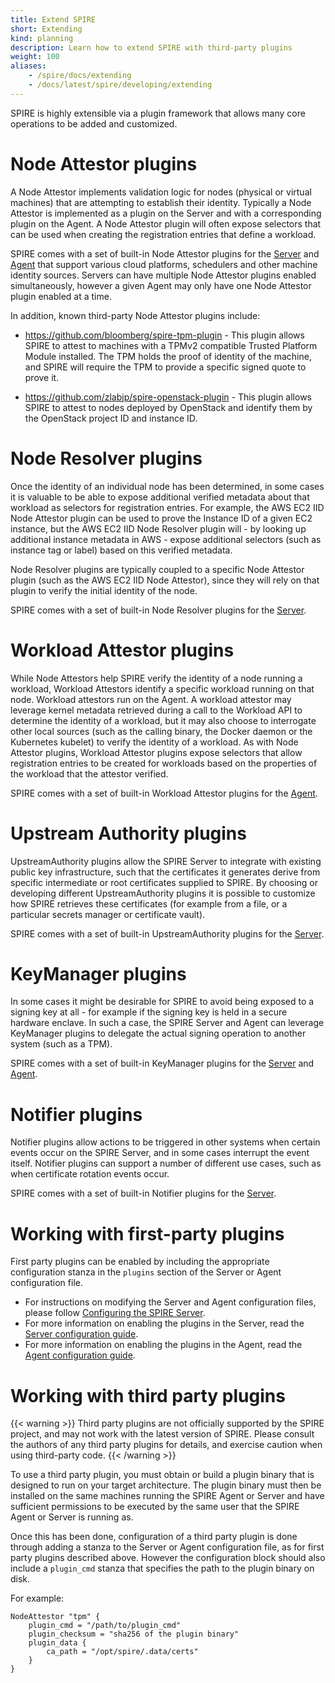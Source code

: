 ```yaml
---
title: Extend SPIRE
short: Extending
kind: planning
description: Learn how to extend SPIRE with third-party plugins
weight: 100
aliases:
    - /spire/docs/extending
    - /docs/latest/spire/developing/extending
---
```


SPIRE is highly extensible via a plugin framework that allows many core operations to be added and customized.

# Node Attestor plugins

A Node Attestor implements validation logic for nodes (physical or virtual machines) that are attempting to establish their identity. Typically a Node Attestor is implemented as a plugin on the Server and with a corresponding plugin on the Agent. A Node Attestor plugin will often expose selectors that can be used when creating the registration entries that define a workload.

SPIRE comes with a set of built-in Node Attestor plugins for the [Server](/docs/latest/deploying/spire_server/) and [Agent](/docs/latest/deploying/spire_agent/) that support various cloud platforms, schedulers and other machine identity sources. Servers can have multiple Node Attestor plugins enabled simultaneously, however a given Agent may only have one Node Attestor plugin enabled at a time.

In addition, known third-party Node Attestor plugins include:

* https://github.com/bloomberg/spire-tpm-plugin - This plugin allows SPIRE to attest to machines with a TPMv2 compatible Trusted Platform Module installed. The TPM holds the proof of identity of the machine, and SPIRE will require the TPM to provide a specific signed quote to prove it.

* https://github.com/zlabjp/spire-openstack-plugin - This plugin allows SPIRE to attest to nodes deployed by OpenStack and identify them by the OpenStack project ID and instance ID. 

# Node Resolver plugins

Once the identity of an individual node has been determined, in some cases it is valuable to be able to expose additional verified metadata about that workload as selectors for registration entries. For example, the AWS EC2 IID Node Attestor plugin can be used to prove the Instance ID of a given EC2 instance, but the AWS EC2 IID Node Resolver plugin will - by looking up additional instance metadata in AWS - expose additional selectors (such as instance tag or label) based on this verified metadata.

Node Resolver plugins are typically coupled to a specific Node Attestor plugin (such as the AWS EC2 IID Node Attestor), since they will rely on that plugin to verify the initial identity of the node.

SPIRE comes with a set of built-in Node Resolver plugins for the [Server](/docs/latest/deploying/spire_server/).

# Workload Attestor plugins

While Node Attestors help SPIRE verify the identity of a node running a workload, Workload Attestors identify a specific workload running on that node. Workload attestors run on the Agent. A workload attestor may leverage kernel metadata retrieved during a call to the Workload API to determine the identity of a workload, but it may also choose to interrogate other local sources (such as the calling binary, the Docker daemon or the Kubernetes kubelet) to verify the identity of a workload. As with Node Attestor plugins, Workload Attestor plugins expose selectors that allow registration entries to be created for workloads based on the properties of the workload that the attestor verified.

SPIRE comes with a set of built-in Workload Attestor plugins for the [Agent](/docs/latest/deploying/spire_agent/).

# Upstream Authority plugins

UpstreamAuthority plugins allow the SPIRE Server to integrate with existing public key infrastructure, such that the certificates it generates derive from specific intermediate or root certificates supplied to SPIRE. By choosing or developing different UpstreamAuthority plugins it is possible to customize how SPIRE retrieves these certificates (for example from a file, or a particular secrets manager or certificate vault).

SPIRE comes with a set of built-in UpstreamAuthority plugins for the [Server](/docs/latest/deploying/spire_server/).

# KeyManager plugins

In some cases it might be desirable for SPIRE to avoid being exposed to a signing key at all - for example if the signing key is held in a secure hardware enclave. In such a case, the SPIRE Server and Agent can leverage KeyManager plugins to delegate the actual signing operation to another system (such as a TPM).

SPIRE comes with a set of built-in KeyManager plugins for the [Server](/docs/latest/deploying/spire_server/) and [Agent](/docs/latest/deploying/spire_agent/).

# Notifier plugins

Notifier plugins allow actions to be triggered in other systems when certain events occur on the SPIRE Server, and in some cases interrupt the event itself. Notifier plugins can support a number of different use cases, such as when certificate rotation events occur.

SPIRE comes with a set of built-in Notifier plugins for the [Server](/docs/latest/deploying/spire_server/).

# Working with first-party plugins

First party plugins can be enabled by including the appropriate configuration stanza in the `plugins` section of the Server or Agent configuration file. 

*   For instructions on modifying the Server and Agent configuration files, please follow [Configuring the SPIRE Server](/docs/latest/spire/using/configuring/).
*   For more information on enabling the plugins in the Server, read the [Server configuration guide](/docs/latest/deploying/spire_server/).
*   For more information on enabling the plugins in the Agent, read the [Agent configuration guide](/docs/latest/deploying/spire_agent/).

# Working with third party plugins

{{< warning >}}
Third party plugins are not officially supported by the SPIRE project, and may not work with the latest version of SPIRE. Please consult the authors of any third party plugins for details, and exercise caution when using third-party code.
{{< /warning >}}

To use a third party plugin, you must obtain or build a plugin binary that is designed to run on your target architecture. The plugin binary must then be installed on the same machines running the SPIRE Agent or Server and have sufficient permissions to be executed by the same user that the SPIRE Agent or Server is running as.

Once this has been done, configuration of a third party plugin is done through adding a stanza to the Server or Agent configuration file, as for first party plugins described above. However the configuration block should also include a `plugin_cmd` stanza that specifies the path to the plugin binary on disk.

For example:

```
NodeAttestor "tpm" {
	plugin_cmd = "/path/to/plugin_cmd"
	plugin_checksum = "sha256 of the plugin binary"
	plugin_data {
		ca_path = "/opt/spire/.data/certs"
	}
}
```

